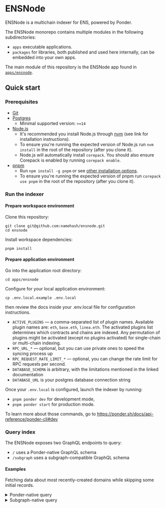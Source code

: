# ENSNode

ENSNode is a multichain indexer for ENS, powered by Ponder.

The ENSNode monorepo contains multiple modules in the following subdirectories:
- `apps`  executable applications.
- `packages` for libraries, both published and used here internally, can be embedded into your own apps.

The main module of this repository is the ENSNode app found in [`apps/ensnode`](apps/ensnode).

## Quick start

### Prerequisites

- [Git](https://git-scm.com/)
- [Postgres](https://www.postgresql.org/)
  - Minimal supported version: `>=14`
- [Node.js](https://nodejs.org/)
  - It's recommended you install Node.js through [nvm](https://github.com/nvm-sh/nvm) (see link for installation instructions).
  - To ensure you're running the expected version of Node.js run `nvm install` in the root of the repository (after you clone it).
  - Node.js will automatically install `corepack`. You should also ensure Corepack is enabled by running `corepack enable`.
- [pnpm](https://pnpm.io/)
  - Run `npm install -g pnpm` or see [other installation options](https://pnpm.io/installation).
  - To ensure you're running the expected version of pnpm run `corepack use pnpm` in the root of the repository (after you clone it).

### Run the indexer

#### Prepare workspace environment
Clone this repository:
```
git clone git@github.com:namehash/ensnode.git
cd ensnode
```

Install workspace dependencies:
```
pnpm install
```

#### Prepare application environment

Go into the application root directory:
```
cd apps/ensnode
```

Configure for your local application environment:
```
cp .env.local.example .env.local
```
then review the docs inside your .env.local file for configuration instructions.

- `ACTIVE_PLUGINS` — a comma-separated list of plugin names. Available plugin names are: `eth`, `base.eth`, `linea.eth`. The activated plugins list determines which contracts and chains are indexed. Any permutation of plugins might be activated (except no plugins activated) for single-chain or multi-chain indexing.
- `RPC_URL_*` — optional, but you can use private ones to speed the syncing process up
- `RPC_REQUEST_RATE_LIMIT_*` — optional, you can change the rate limit for RPC requests per second.
- `DATABASE_SCHEMA` is arbitrary, with the limitations mentioned in the linked documentation
- `DATABASE_URL` is your postgres database connection string

Once your `.env.local` is configured, launch the indexer by running:
- `pnpm ponder dev` for development mode,
- `pnpm ponder start` for production mode.

To learn more about those commands, go to https://ponder.sh/docs/api-reference/ponder-cli#dev

### Query index

The ENSNode exposes two GraphQL endpoints to query:
- `/` uses a Ponder-native GraphQL schema
- `/subgraph` uses a subgraph-compatible GraphQL schema

#### Examples

Fetching data about most recently-created domains while skipping some initial records.

<details>
  <summary>Ponder-native query</summary>

  ```gql
  {
    domains(
      orderBy: "createdAt"
      orderDirection: "desc"
      after: "eyJjcmVhdGVkQXQiOnsiX190eXBlIjoiYmlnaW50IiwidmFsdWUiOiIxNjM5ODk1NzYxIn0sImlkIjoiMHhkNTczOGJjNGMxYzdhZDYyYWM0N2IyMWNlYmU1ZGZjOWZkNjVkNTk4NTZmNmYyNDIxYjE5N2Q0ZjgxNmFkZTRjIn0"
      limit: 3
    ) {
      items {
        name
        expiryDate
      }
      pageInfo {
        endCursor
      }
      totalCount
    }
  }
  ```

  <details>
    <summary>Ponder-native response</summary>

    ```
    {
      "data": {
        "domains": {
          "items": [
            {
              "name": "cdkey.eth",
              "expiryDate": "1963241281"
            },
            {
              "name": "threeion.eth",
              "expiryDate": "1710785665"
            },
            {
              "name": "humes.eth",
              "expiryDate": "1710785665"
            }
          ],
          "pageInfo": {
            "endCursor": "eyJjcmVhdGVkQXQiOnsiX190eXBlIjoiYmlnaW50IiwidmFsdWUiOiIxNjM5ODk1NzYxIn0sImlkIjoiMHgyZWFmNmQ1YjU1YjdhZWI0NmNiZmRiMjVkN2VjOGY4MWYxNDg2YmFmNWFiNjhkZTM5M2YzYTcyNjM1ZDdmN2FkIn0="
          },
          "totalCount": 982390
        }
      }
    }
    ```
  </details>
</details>

<details>
  <summary>Subgraph-native query</summary>

  ```gql
  {
    domains(orderBy: createdAt, orderDirection: desc, skip: 40, first: 3) {
        name
        expiryDate
    }
  }
  ```

  <details>
    <summary>Subgraph-native response</summary>

    ```
    {
      "data": {
        "domains": [
          {
            "name": "🐧🐧🐧🐧🐧🐧🐧🐧🐧.eth",
            "expiryDate": "1710785244"
          },
          {
            "name": "rebelteenapeclub.eth",
            "expiryDate": "1679228224"
          },
          {
            "name": "[b4201276b6f7ffe5a50b0c3c1406c21295ab9f553107ddc9c715be2f9a6f6e90].[e5e14487b78f85faa6e1808e89246cf57dd34831548ff2e6097380d98db2504a].[dec08c9dbbdd0890e300eb5062089b2d4b1c40e3673bbccb5423f7b37dcf9a9c]",
            "expiryDate": null
          }
        ]
      }
    }
    ```
  </details>
</details>
